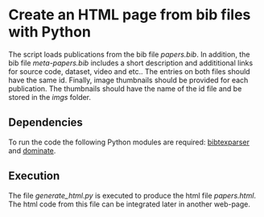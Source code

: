 # Create an HTML page from bib files with Python

The script loads publications from the bib file *papers.bib*. In addition, the bib file  *meta-papers.bib* includes a short description and addititional links for source code, dataset, video and etc.. The entries on both files should have the same id. Finally, image thumbnails should be provided for each publication. The thumbnails should have the name of the id file and be stored in the *imgs* folder.

## Dependencies
To run the code the following Python modules are required: [bibtexparser](https://bibtexparser.readthedocs.io/en/master/) and [dominate](https://pypi.org/project/dominate/).

## Execution
The file *generate_html.py* is executed to produce the html file *papers.html*. The html code from this file can be integrated later in another web-page.

